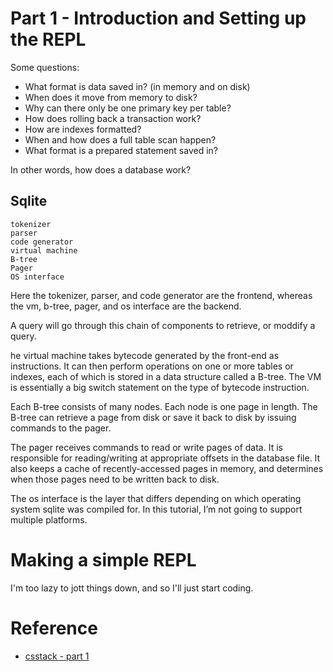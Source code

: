 # Part 1 - Introduction and Setting up the REPL

Some questions:

*    What format is data saved in? (in memory and on disk)
*    When does it move from memory to disk?
*    Why can there only be one primary key per table?
*    How does rolling back a transaction work?
*    How are indexes formatted?
*    When and how does a full table scan happen?
*    What format is a prepared statement saved in?


In other words, how does a database work?

## Sqlite

    tokenizer
    parser
    code generator
    virtual machine
    B-tree
    Pager
    OS interface

Here the tokenizer, parser, and code generator are the frontend, whereas the vm, b-tree, pager, and os interface are the backend.

A query will go through this chain of components to retrieve, or moddify a query.

he virtual machine takes bytecode generated by the front-end as instructions. It can then perform operations on one or more tables or indexes, each of which is stored in a data structure called a B-tree. The VM is essentially a big switch statement on the type of bytecode instruction.

Each B-tree consists of many nodes. Each node is one page in length. The B-tree can retrieve a page from disk or save it back to disk by issuing commands to the pager.

The pager receives commands to read or write pages of data. It is responsible for reading/writing at appropriate offsets in the database file. It also keeps a cache of recently-accessed pages in memory, and determines when those pages need to be written back to disk.

The os interface is the layer that differs depending on which operating system sqlite was compiled for. In this tutorial, I’m not going to support multiple platforms.

# Making a simple REPL

I'm too lazy to jott things down, and so I'll just start coding.

# Reference
* [csstack - part 1](https://cstack.github.io/db_tutorial/parts/part1.html)
